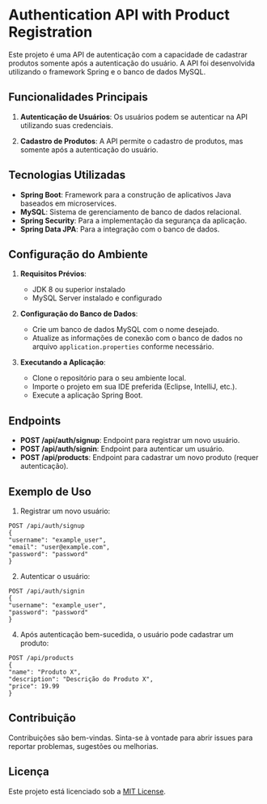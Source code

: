 # Authentication API with Product Registration

Este projeto é uma API de autenticação com a capacidade de cadastrar produtos somente após a autenticação do usuário. A API foi desenvolvida utilizando o framework Spring e o banco de dados MySQL.

## Funcionalidades Principais

1. **Autenticação de Usuários**: Os usuários podem se autenticar na API utilizando suas credenciais.

2. **Cadastro de Produtos**: A API permite o cadastro de produtos, mas somente após a autenticação do usuário.

## Tecnologias Utilizadas

- **Spring Boot**: Framework para a construção de aplicativos Java baseados em microservices.
- **MySQL**: Sistema de gerenciamento de banco de dados relacional.
- **Spring Security**: Para a implementação da segurança da aplicação.
- **Spring Data JPA**: Para a integração com o banco de dados.

## Configuração do Ambiente

1. **Requisitos Prévios**:
   - JDK 8 ou superior instalado
   - MySQL Server instalado e configurado

2. **Configuração do Banco de Dados**:
   - Crie um banco de dados MySQL com o nome desejado.
   - Atualize as informações de conexão com o banco de dados no arquivo `application.properties` conforme necessário.

3. **Executando a Aplicação**:
   - Clone o repositório para o seu ambiente local.
   - Importe o projeto em sua IDE preferida (Eclipse, IntelliJ, etc.).
   - Execute a aplicação Spring Boot.

## Endpoints

- **POST /api/auth/signup**: Endpoint para registrar um novo usuário.
- **POST /api/auth/signin**: Endpoint para autenticar um usuário.
- **POST /api/products**: Endpoint para cadastrar um novo produto (requer autenticação).

## Exemplo de Uso

1. Registrar um novo usuário:
```
POST /api/auth/signup
{
"username": "example_user",
"email": "user@example.com",
"password": "password"
}
```

2. Autenticar o usuário:
   
```
POST /api/auth/signin
{
"username": "example_user",
"password": "password"
}
```
   
4. Após autenticação bem-sucedida, o usuário pode cadastrar um produto:
   
```
POST /api/products
{
"name": "Produto X",
"description": "Descrição do Produto X",
"price": 19.99
}
```

   
## Contribuição

Contribuições são bem-vindas. Sinta-se à vontade para abrir issues para reportar problemas, sugestões ou melhorias.

## Licença

Este projeto está licenciado sob a [MIT License](LICENSE).




